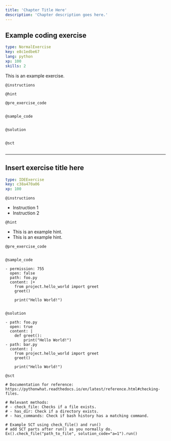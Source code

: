 ```yaml
---
title: 'Chapter Title Here'
description: 'Chapter description goes here.'
---
```


## Example coding exercise

```yaml
type: NormalExercise
key: e8c1edbe67
lang: python
xp: 100
skills: 2
```

This is an example exercise.

`@instructions`


`@hint`


`@pre_exercise_code`
```{python}

```

`@sample_code`
```{python}

```

`@solution`
```{python}

```

`@sct`
```{python}

```

---

## Insert exercise title here

```yaml
type: IDEExercise
key: c38a470a06
xp: 100
```

<!-- Guidelines for contexts: https://instructor-support.datacamp.com/en/articles/2375526-course-coding-exercises. -->

`@instructions`
<!-- Guidelines for instructions https://instructor-support.datacamp.com/en/articles/2375526-course-coding-exercises. -->
- Instruction 1
- Instruction 2

`@hint`
<!-- Examples of good hints: https://instructor-support.datacamp.com/en/articles/2379164-hints-best-practices. -->
- This is an example hint.
- This is an example hint.

`@pre_exercise_code`
```{python}

```

`@sample_code`
```{python}
- permission: 755
  open: false
  path: foo.py
  content: |+
    from project.hello_world import greet
    greet()

    print("Hello World!")


```

`@solution`
```{python}
- path: foo.py
  open: true
  content: |
    def greet():
        print("Hello World!")
- path: bar.py
  content: |
    from project.hello_world import greet
    greet()

    print("Hello World!")

```

`@sct`
```{python}
# Documentation for reference: https://pythonwhat.readthedocs.io/en/latest/reference.html#checking-files.

# Relevant methods:
# - check_file: Checks if a file exists.
# - has_dir: Check if a directory exists.
# - has_commands: Check if bash history has a matching command.

# Example SCT using check_file() and run()
# add SCT parts after run() as you normally do.
Ex().check_file("path_to_file", solution_code="a=1").run()
```
